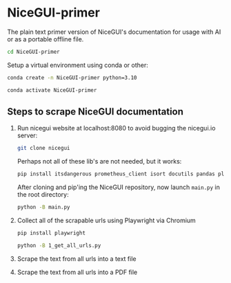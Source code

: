 # NiceGUI-primer
The plain text primer version of NiceGUI's documentation for usage with AI or as a portable offline file.

```sh
cd NiceGUI-primer
```
Setup a virtual environment using conda or other:
```sh
conda create -n NiceGUI-primer python=3.10
```
```sh
conda activate NiceGUI-primer
```

## Steps to scrape NiceGUI documentation

1. Run nicegui website at localhost:8080 to avoid bugging the nicegui.io server:
	```sh 
	git clone nicegui
	```
	Perhaps not all of these lib's are not needed, but it works:
	```sh 
	pip install itsdangerous prometheus_client isort docutils pandas plotly pyecharts matplotlib requests dnspython
	```
	After cloning and pip'ing the NiceGUI repository, now launch `main.py` in the root directory:
	```sh 
	python -B main.py
	```

2. Collect all of the scrapable urls using Playwright via Chromium
	```sh
	pip install playwright
	```

	```sh
	python -B 1_get_all_urls.py
	```

3. Scrape the text from all urls into a text file

4. Scrape the text from all urls into a PDF file

